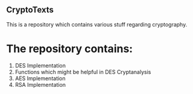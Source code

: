 ## CryptoTexts
This is a repository which contains various stuff regarding cryptography.

# The repository contains:
1. DES Implementation
2. Functions which might be helpful in DES Cryptanalysis
3. AES Implementation
4. RSA Implementation
